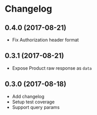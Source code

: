# Changelog

## 0.4.0 (2017-08-21)
- Fix Authorization header format

## 0.3.1 (2017-08-21)
- Expose Product raw response as `data`

## 0.3.0 (2017-08-18)
- Add changelog
- Setup test coverage
- Support query params
